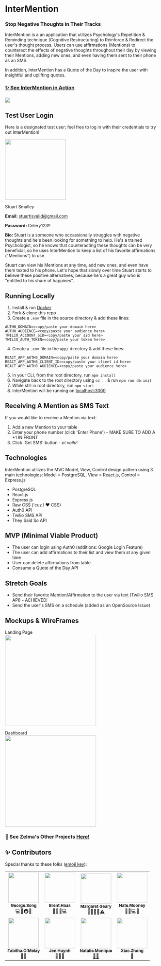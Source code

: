 # InterMention

### Stop Negative Thoughts in Their Tracks

<p>InterMention is a an application that utilizes Psychology's Repetition & Reminding technique (Cognitive Restructuring) to Reinforce & Redirect the user's thought process. Users can use affirmations (Mentions) to counteract the effects of negative thoughts throughout their day by viewing their Mentions, adding new ones, and even having them sent to their phone as an SMS.</p>

<p>In addition, InterMention has a Quote of the Day to inspire the user with insightful and uplifting quotes.</p>

<h3><a href='https://intermentionz.herokuapp.com/' target='_blank'>✨ See InterMention in Action</a><h3>

<img src="./serene.png">

## Test User Login

Here is a designated test user; feel free to log in with their credentials to try out InterMention!

<!-- <img src="./stuart-smalley.jpg" > -->
<img src="https://raw.githubusercontent.com/ZelmaSedano/intermentionz/main/stuart_2.jpeg" width="200px" >

Stuart Smalley

<b>Email: </b>stuartisvalid@gmail.com

<p><b>Password: </b>Celery123!!</p>
<p><b>Bio: </b>Stuart is a someone who occassionally struggles with negative thoughts and he's been looking for something to help.  He's a trained Psychologist, so he knows that counteracting these thoughts can be very beneficial, so he uses InterMention to keep a list of his favorite affirmations ("Mentions") to use.

Stuart can view his Mentions at any time, add new ones, and even have them texted to his phone. Let's hope that slowly over time Stuart starts to believe these positive alternatives, because he's a great guy who is "entitled to his share of happines".</p>

## Running Locally

1. Install & run <a href='https://www.docker.com/'>Docker</a>
2. Fork & clone this repo
3. Create a `.env` file in the source directory & add these lines:

```
AUTH0_DOMAIN=<copy/paste your domain here>
AUTH0_AUDIENCE=<copy/paste your audience here>
TWILIO_ACCOUNT_SID=<copy/paste your sid here>
TWILIO_AUTH_TOKEN=<copy/paste your token here>
```

4. Create a `.env` file in the `app/` directory & add these lines:

```
REACT_APP_AUTH0_DOMAIN=<copy/paste your domain here>
REACT_APP_AUTH0_CLIENT_ID=<copy/paste your client id here>
REACT_APP_AUTH0_AUDIENCE=<copy/paste your audience here>
```

5. In your CLI, from the root directory, run `npm install`
6. Navigate back to the root directory using `cd ..` & run `npm run db:init`
7. While still in root directory, run `npm start`
8. InterMention will be running on <a href='https://www.localhost:3000'>localhost:3000</a>

## Receiving A Mention as SMS Text

If you would like to receive a Mention via text:

1. Add a new Mention to your table
2. Enter your phone number (click 'Enter Phone') - MAKE SURE TO ADD A +1 IN FRONT
3. Click 'Get SMS' button - _et voila_!

## Technologies

InterMention utilizes the MVC Model, View, Control design pattern using 3 main technologies:
Model = PostgreSQL, View = React.js, Control = Express.js

- PostgreSQL
- React.js
- Express.js
- Raw CSS ('cuz I :heart: CSS)
- Auth0 API
- Twilio SMS API
- They Said So API

## MVP (Minimal Viable Product)

- The user can login using Auth0 (additions: Google Login Feature)
- The user can add affirmations to their list and view them at any given time
- User can delete affirmations from table
- Consume a Quote of the Day API

## Stretch Goals

- Send their favorite Mention/Affirmation to the user via text (Twilio SMS API) - ACHIEVED!
- Send the user's SMS on a schedule (added as an OpenSource Issue)

## Mockups & WireFrames

Landing Page
<br>
<img src="https://raw.githubusercontent.com/ZelmaSedano/intermentionz/main/landing.png" width="300px">

Dashboard
<br>
<img src="https://raw.githubusercontent.com/ZelmaSedano/intermentionz/main/dashboard.png" width="300px">

### :dizzy: See Zelma's Other Projects <a href='https://portfolio-zvs.herokuapp.com/'>Here!</a>

## ✨ Contributors

Special thanks to these folks ([emoji key](https://allcontributors.org/docs/en/emoji-key)):

<table>
  <tr>
    <td align="center"><a href="https://github.com/gsong"><img src="https://avatars.githubusercontent.com/u/607420?v=4?s=100" width="100px;" alt=""/><br /><sub><b>George Song</b></sub></a><br /></a>💻📖🚇🚧</td>
    <td align="center"><a href="https://github.com/brenthaas"><img src="https://avatars.githubusercontent.com/u/1712361?v=4?s=100" width="100px;" alt=""/><br /><sub><b>Brent Haas</b></sub><br /></a>🧑‍🏫💬💻</td>
    <td align="center"><a href="https://github.com/margaretgeary"><img src="https://avatars.githubusercontent.com/u/68314320?v=4?s=100" width="100px;" alt=""/><br /><sub><b>Margaret Geary</b></sub><br /><a href="https://github.com/gsong/express-react-project-example/commits?author=gsong" title="Mentor"></a>🧑‍🏫🎨🤔⚠️</td>
    <td align="center"><a href="https://github.com/nbrengle"><img src="https://avatars.githubusercontent.com/u/3836628?v=4?s=100" width="100px;" alt=""/><br /><sub><b>Nate Mooney</b></sub></br></a>🧑‍🏫💻🔬</td>
    </tr>
    <tr>
    <td align="center"><a href="https://github.com/tabbykatz"><img src="https://avatars.githubusercontent.com/u/55110763?v=4?s=100" width="100px;" alt=""/><br /><sub><b>Tabitha O'Melay</b></br></sub></a>👀💬</td>
    <td align="center"><a href="https://github.com/jenhuynh"><img src="https://avatars.githubusercontent.com/u/15962197?v=4?s=100" width="100px;" alt=""/><br /><sub><b>Jen Huynh</b></br></sub></a>👀📢💬</td>
    <td align="center"><a href="https://github.com/NatalieMonique111"><img src="https://avatars.githubusercontent.com/u/82853021?v=4?s=100" width="100px;" alt=""/><br /><sub><b>Natalie Monique</b></br></sub>📢💬</td>
    <td align="center"><a href="https://github.com/xiaozhong21"><img src="https://avatars.githubusercontent.com/u/11522217?v=4?s=100" width="100px;" alt=""/><br /><sub><b>Xiao Zhong</b></br></sub></a>👀</td>
    </tr>
  </tr>
<table>
